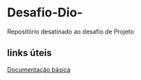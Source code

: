 # Desafio-Dio-
Repositório desatinado ao desafio de Projeto

## links úteis
[Documentação básica](https://www.markdownguide.org/basic-syntax/)
